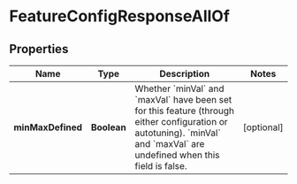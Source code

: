 

# FeatureConfigResponseAllOf


## Properties

| Name | Type | Description | Notes |
|------------ | ------------- | ------------- | -------------|
|**minMaxDefined** | **Boolean** | Whether &#x60;minVal&#x60; and &#x60;maxVal&#x60; have been set for this feature (through either configuration or autotuning). &#x60;minVal&#x60; and &#x60;maxVal&#x60; are undefined when this field is false. |  [optional] |



